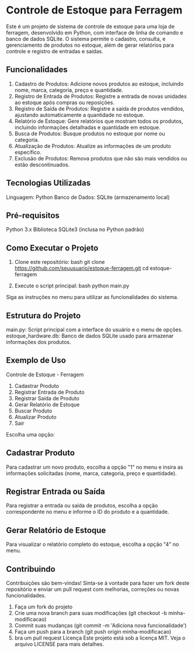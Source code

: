 # Controle de Estoque para Ferragem
Este é um projeto de sistema de controle de estoque para uma loja de ferragem, desenvolvido em Python, com interface de linha de comando e banco de dados SQLite. O sistema permite o cadastro, consulta, e gerenciamento de produtos no estoque, além de gerar relatórios para controle e registro de entradas e saídas.

## Funcionalidades
  1. Cadastro de Produtos: Adicione novos produtos ao estoque, incluindo nome, marca, categoria, preço e quantidade.
  2. Registro de Entrada de Produtos: Registre a entrada de novas unidades ao estoque após compras ou reposições.
  3. Registro de Saída de Produtos: Registre a saída de produtos vendidos, ajustando automaticamente a quantidade no estoque.
  4. Relatório de Estoque: Gere relatórios que mostram todos os produtos, incluindo informações detalhadas e quantidade em estoque.
  5. Busca de Produtos: Busque produtos no estoque por nome ou categoria.
  6. Atualização de Produtos: Atualize as informações de um produto específico.
  7. Exclusão de Produtos: Remova produtos que não são mais vendidos ou estão descontinuados.

   
## Tecnologias Utilizadas
  Linguagem: Python
Banco de Dados: 
  SQLite (armazenamento local)
## Pré-requisitos
  Python 3.x
  Biblioteca SQLite3 (inclusa no Python padrão)
  
## Como Executar o Projeto
1. Clone este repositório:
  bash git clone https://github.com/seuusuario/estoque-ferragem.git
  cd estoque-ferragem

2. Execute o script principal:
bash python main.py

Siga as instruções no menu para utilizar as funcionalidades do sistema.

## Estrutura do Projeto
  main.py: Script principal com a interface do usuário e o menu de opções.
  estoque_hardware.db: Banco de dados SQLite usado para armazenar informações dos produtos.
  
## Exemplo de Uso
  Controle de Estoque - Ferragem
  1. Cadastrar Produto
  2. Registrar Entrada de Produto
  3. Registrar Saída de Produto
  4. Gerar Relatório de Estoque
  5. Buscar Produto
  6. Atualizar Produto
  7. Sair

Escolha uma opção: 

## Cadastrar Produto
Para cadastrar um novo produto, escolha a opção "1" no menu e insira as informações solicitadas (nome, marca, categoria, preço e quantidade).

## Registrar Entrada ou Saída
Para registrar a entrada ou saída de produtos, escolha a opção correspondente no menu e informe o ID do produto e a quantidade.

## Gerar Relatório de Estoque
Para visualizar o relatório completo do estoque, escolha a opção "4" no menu.

## Contribuindo
Contribuições são bem-vindas! 
Sinta-se à vontade para fazer um fork deste repositório e enviar um pull request com melhorias, correções ou novas funcionalidades.
  1. Faça um fork do projeto
  2. Crie uma nova branch para suas modificações (git checkout -b minha-modificacao)
  3. Commit suas mudanças (git commit -m 'Adiciona nova funcionalidade')
  4. Faça um push para a branch (git push origin minha-modificacao)
  5. bra um pull request
Licença
Este projeto está sob a licença MIT. Veja o arquivo LICENSE para mais detalhes.

